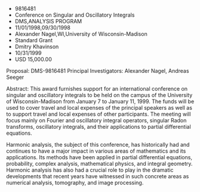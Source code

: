 
* 9816481
* Conference on Singular and Oscillatory Integrals
* DMS,ANALYSIS PROGRAM
* 11/01/1998,09/30/1998
* Alexander Nagel,WI,University of Wisconsin-Madison
* Standard Grant
* Dmitry Khavinson
* 10/31/1999
* USD 15,000.00

Proposal: DMS-9816481 Principal Investigators: Alexander Nagel, Andreas Seeger

Abstract: This award furnishes support for an international conference on
singular and oscillatory integrals to be held on the campus of the University of
Wisconsin-Madison from January 7 to January 11, 1999. The funds will be used to
cover travel and local expenses of the principal speakers as well as to support
travel and local expenses of other participants. The meeting will focus mainly
on Fourier and oscillatory integral operators, singular Radon transforms,
oscillatory integrals, and their applications to partial differential equations.

Harmonic analysis, the subject of this conference, has historically had and
continues to have a major impact in various areas of mathematics and its
applications. Its methods have been applied in partial differential equations,
probability, complex analysis, mathematical physics, and integral geometry.
Harmonic analysis has also had a crucial role to play in the dramatic
developments that recent years have witnessed in such concrete areas as
numerical analysis, tomography, and image processing.
